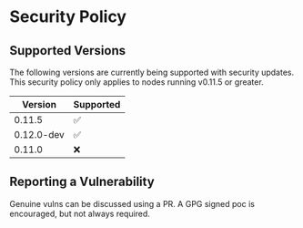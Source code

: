 # Security Policy

## Supported Versions

The following versions are currently being supported with security updates. This security policy only applies to nodes running v0.11.5 or greater.

| Version    | Supported          |
| -------    | ------------------ |
| 0.11.5     | :white_check_mark: |
| 0.12.0-dev | :white_check_mark: |
| 0.11.0     | :x:                |

## Reporting a Vulnerability

Genuine vulns can be discussed using a PR. A GPG signed poc is encouraged, but not always required.
